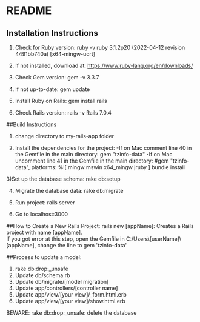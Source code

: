 # README

## Installation Instructions

1) Check for Ruby version:
ruby -v
ruby 3.1.2p20 (2022-04-12 revision 4491bb740a) [x64-mingw-ucrt]

2) If not installed, download at: https://www.ruby-lang.org/en/downloads/

3) Check Gem version:
gem -v
3.3.7

4) If not up-to-date:
gem update

5) Install Ruby on Rails:
gem install rails

6) Check Rails version:
rails -v
Rails 7.0.4

##Build Instructions

1) change directory to my-rails-app folder 

2) Install the dependencies for the project: 
  -If on Mac comment line 40 in the Gemfile in the main directory: gem "tzinfo-data"
  -If on Mac uncomment line 41 in the Gemfile in the main directory: #gem "tzinfo-data", platforms: %i[ mingw mswin x64_mingw jruby ]
bundle install

3)Set up the database schema:
rake db:setup 

4) Migrate the database data:
rake db:migrate

5) Run project:
rails server

6) Go to localhost:3000


##How to Create a New Rails Project:
rails new [appName]: Creates a Rails project with name [appName]. </br>
If you got error at this step, open the Gemfile in C:\Users\\[userName]\\[appName], change the line to gem 'tzinfo-data'

##Process to update a model:
1) rake db:drop:_unsafe
2) Update db/schema.rb
3) Update db/migrate/[model migration]
4) Update app/controllers/[controller name]
5) Update app/view/[your view]/_form.html.erb
6) Update app/view/[your view]/show.html.erb

BEWARE: rake db:drop:_unsafe: delete the database
